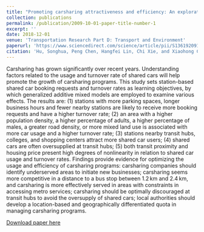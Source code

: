 ```yaml
---
title: "Promoting carsharing attractiveness and efficiency: An exploratory analysis"
collection: publications
permalink: /publication/2009-10-01-paper-title-number-1
excerpt: ''
date: 2018-12-01
venue: 'Transportation Research Part D: Transport and Environment'
paperurl: 'https://www.sciencedirect.com/science/article/pii/S1361920918306448'
citation: 'Hu, Songhua, Peng Chen, Hangfei Lin, Chi Xie, and Xiaohong Chen. "Promoting carsharing attractiveness and efficiency: An exploratory analysis." Transportation Research Part D: Transport and Environment 65 (2018): 229-243.'
---
```


Carsharing has grown significantly over recent years. Understanding factors related to the usage and turnover rate of shared cars will help promote the growth of carsharing programs. This study sets station-based shared car booking requests and turnover rates as learning objectives, by which generalized additive mixed models are employed to examine various effects. The results are: (1) stations with more parking spaces, longer business hours and fewer nearby stations are likely to receive more booking requests and have a higher turnover rate; (2) an area with a higher population density, a higher percentage of adults, a higher percentage of males, a greater road density, or more mixed land use is associated with more car usage and a higher turnover rate; (3) stations nearby transit hubs, colleges, and shopping centers attract more shared car users; (4) shared cars are often oversupplied at transit hubs; (5) both transit proximity and housing price present high degrees of nonlinearity in relation to shared car usage and turnover rates. Findings provide evidence for optimizing the usage and efficiency of carsharing programs: carsharing companies should identify underserved areas to initiate new businesses; carsharing seems more competitive in a distance to a bus stop between 1.2 km and 2.4 km, and carsharing is more effectively served in areas with constraints in accessing metro services; carsharing should be optimally discouraged at transit hubs to avoid the oversupply of shared cars; local authorities should develop a location-based and geographically differentiated quota in managing carsharing programs.

[Download paper here](https://www.sciencedirect.com/science/article/pii/S1361920918306448)
